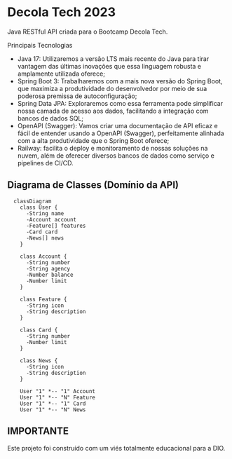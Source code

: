 # Decola Tech 2023
Java RESTful API criada para o Bootcamp Decola Tech.

Principais Tecnologias
- Java 17: Utilizaremos a versão LTS mais recente do Java para tirar vantagem das últimas inovações que essa linguagem robusta e amplamente utilizada oferece;
- Spring Boot 3: Trabalharemos com a mais nova versão do Spring Boot, que maximiza a produtividade do desenvolvedor por meio de sua poderosa premissa de autoconfiguração;
- Spring Data JPA: Exploraremos como essa ferramenta pode simplificar nossa camada de acesso aos dados, facilitando a integração com bancos de dados SQL;
- OpenAPI (Swagger): Vamos criar uma documentação de API eficaz e fácil de entender usando a OpenAPI (Swagger), perfeitamente alinhada com a alta produtividade que o Spring Boot oferece;
- Railway: facilita o deploy e monitoramento de nossas soluções na nuvem, além de oferecer diversos bancos de dados como serviço e pipelines de CI/CD.

## Diagrama de Classes (Domínio da API)


```mermaid
  classDiagram
    class User {
      -String name
      -Account account
      -Feature[] features
      -Card card
      -News[] news
    }
  
    class Account {
      -String number
      -String agency
      -Number balance
      -Number limit
    }
  
    class Feature {
      -String icon
      -String description
    }
  
    class Card {
      -String number
      -Number limit
    }
  
    class News {
      -String icon
      -String description
    }
  
    User "1" *-- "1" Account
    User "1" *-- "N" Feature
    User "1" *-- "1" Card
    User "1" *-- "N" News
```
## IMPORTANTE

Este projeto foi construído com um viés totalmente educacional para a DIO. 
